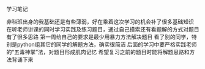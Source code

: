学习笔记

非科班出身的我基础还是有些薄弱，好在乘着这次学习的机会补了很多基础知识
在听老师讲课的同时学习实践及练习题目，通过自己摸索还有看题解的方式对题目有了很多思路
第一周给自己的要求是最少用暴力方法解决题目
看了别的同学，特别是python组其它的同学的解题方法，确实很简洁
后面的学习中要严格实践老师的“五毒神掌”法，对题目形成肌肉记忆
希望复习之前的题目时能将解题思路和方法背诵下来